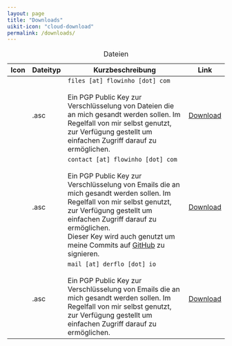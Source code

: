 ```yaml
---
layout: page
title: "Downloads"
uikit-icon: "cloud-download"
permalink: /downloads/
---
```


<table class="uk-table uk-table-small uk-table-justify uk-table-divider">
    <caption>Dateien</caption>
    <thead>
        <tr>
            <th>Icon</th>
            <th>Dateityp</th>
            <th>Kurzbeschreibung</th>
            <th>Link</th>
        </tr>
    </thead>
    <tbody>
        <tr>
            <td><span uk-icon="unlock"></span></td>
            <td>.asc</td>
            <td>
            <code>files [at] flowinho [dot] com</code><br /><br />
            Ein PGP Public Key zur Verschlüsselung von <emph>Dateien</emph> die an mich gesandt werden sollen. Im Regelfall von mir selbst genutzt, zur Verfügung gestellt um einfachen Zugriff darauf zu ermöglichen.</td>
            <td><a href="/downloads/gpg-public-key-Files-for-Flowinho-(C47B8A38).asc">Download</a></td>
        </tr>
        <tr>
            <td><span uk-icon="unlock"></span></td>
            <td>.asc</td>
            <td>
            <code>contact [at] flowinho [dot] com</code><br /><br />
            Ein PGP Public Key zur Verschlüsselung von <emph>Emails</emph> die an mich gesandt werden sollen. Im Regelfall von mir selbst genutzt, zur Verfügung gestellt um einfachen Zugriff darauf zu ermöglichen. <br />Dieser Key wird auch genutzt um meine Commits auf <a href="https://github.com/flowinho/">GitHub</a> zu signieren.</td>
            <td><a href="/downloads/gpg-public-key-contact-at-flowinho-(925854D4).asc">Download</a></td>
        </tr>
        <tr>
            <td><span uk-icon="unlock"></span></td>
            <td>.asc</td>
            <td>
            <code>mail [at] derflo [dot] io</code><br /><br />
            Ein PGP Public Key zur Verschlüsselung von <emph>Emails</emph> die an mich gesandt werden sollen. Im Regelfall von mir selbst genutzt, zur Verfügung gestellt um einfachen Zugriff darauf zu ermöglichen.</td>
            <td><a href="/downloads/gpg-public-key-mail-at-derflo-io.asc">Download</a></td>
        </tr>
    </tbody>
</table>